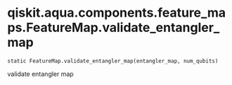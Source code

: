 # qiskit.aqua.components.feature\_maps.FeatureMap.validate\_entangler\_map

`static FeatureMap.validate_entangler_map(entangler_map, num_qubits)`

validate entangler map
